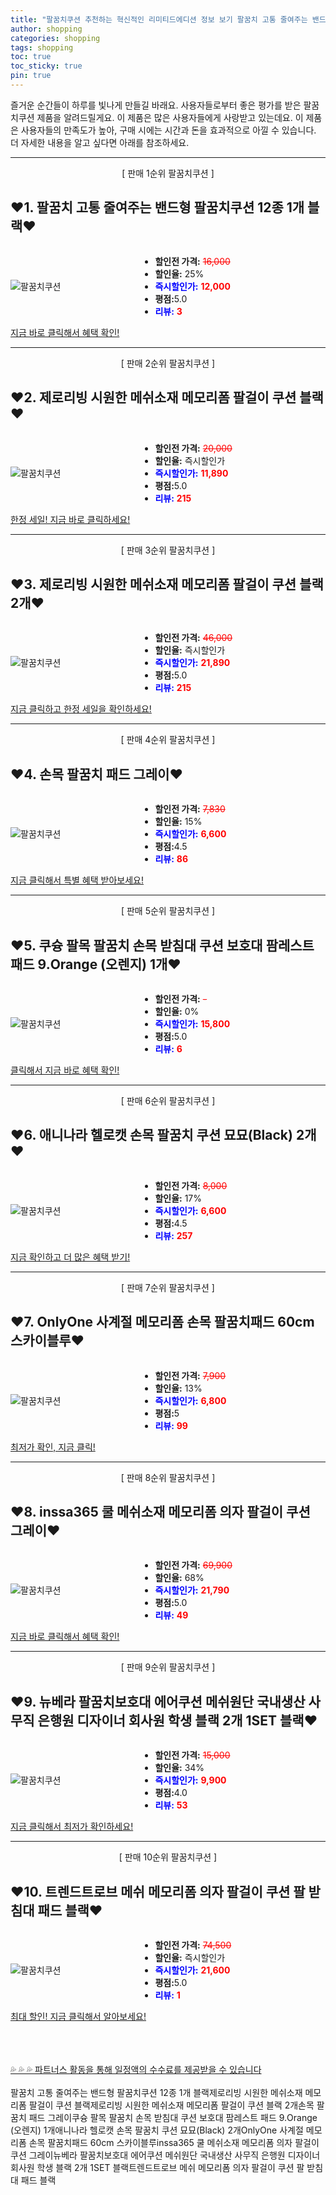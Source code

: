 ```yaml
---
title: "팔꿈치쿠션 추천하는 혁신적인 리미티드에디션 정보 보기 팔꿈치 고통 줄여주는 밴드형 팔꿈치쿠션"
author: shopping
categories: shopping
tags: shopping
toc: true
toc_sticky: true
pin: true
---
```

즐거운 순간들이 하루를 빛나게 만들길 바래요. 사용자들로부터 좋은 평가를 받은 팔꿈치쿠션 제품을 알려드릴게요. 이 제품은 많은 사용자들에게 사랑받고 있는데요. 이 제품은 사용자들의 만족도가 높아, 구매 시에는 시간과 돈을 효과적으로 아낄 수 있습니다. 더 자세한 내용을 알고 싶다면 아래를 참조하세요.

---
<p class="toplist" style="margin: 0 auto; display: block; width: fit-content;">[ 판매 1순위 팔꿈치쿠션 ]</p>

<h2><strong>❤️1. 팔꿈치 고통 줄여주는 밴드형 팔꿈치쿠션 12종 1개 블랙❤️</strong></h2>

<div style="display: flex; align-items: center;">
    <div style="flex: 0.4;">
        <img src="https://thumbnail8.coupangcdn.com/thumbnails/remote/230x230ex/image/vendor_inventory/3a8c/9a1c0c7c90ad0e0dde4fc2949312dcaec6b8189a1bd629b423af2d46fc33.jpg" alt="팔꿈치쿠션" style="max-width: 100%;">
    </div>
    <div style="flex: 0.6; margin-left: 10px;">
        <ul>
            <li><strong>할인전 가격:</strong> <del style="color: red;">16,000</del></li>
            <li><strong>할인율:</strong> 25%</li>
            <li><span style='color:blue'><strong>즉시할인가:</strong></span> <span style='color:red'><strong>12,000</strong></span></li>
            <li><strong>평점:</strong>5.0</li>
            <li><span style='color:blue'><strong>리뷰:</strong></span> <span style='color:red'><strong>3</strong></span></li>
        </ul>
    </div>
</div>
<div class="center">
    <a href="https://William4Davisa.github.io?lptag=AF9450613&subid=githubio&pageKey=7942289458&traceid=V0-153&itemId=21879562832&vendorItemId=88927662966" class="myButton">
        지금 바로 클릭해서 혜택 확인!
    </a>
</div>


---
<p class="toplist" style="margin: 0 auto; display: block; width: fit-content;">[ 판매 2순위 팔꿈치쿠션 ]</p>

<h2><strong>❤️2. 제로리빙 시원한 메쉬소재 메모리폼 팔걸이 쿠션 블랙❤️</strong></h2>

<div style="display: flex; align-items: center;">
    <div style="flex: 0.4;">
        <img src="https://thumbnail7.coupangcdn.com/thumbnails/remote/230x230ex/image/vendor_inventory/d36f/1f5d742de15542f4e3d3d646d7affb57716716004a7388a620964ef3c712.jpg" alt="팔꿈치쿠션" style="max-width: 100%;">
    </div>
    <div style="flex: 0.6; margin-left: 10px;">
        <ul>
            <li><strong>할인전 가격:</strong> <del style="color: red;">20,000</del></li>
            <li><strong>할인율:</strong> 즉시할인가</li>
            <li><span style='color:blue'><strong>즉시할인가:</strong></span> <span style='color:red'><strong>11,890</strong></span></li>
            <li><strong>평점:</strong>5.0</li>
            <li><span style='color:blue'><strong>리뷰:</strong></span> <span style='color:red'><strong>215</strong></span></li>
        </ul>
    </div>
</div>
<div class="center">
    <a href="https://William4Davisa.github.io?lptag=AF9450613&subid=githubio&pageKey=7456157380&traceid=V0-153&itemId=19423227413&vendorItemId=86407705633" class="myButton">
        한정 세일! 지금 바로 클릭하세요!
    </a>
</div>


---
<p class="toplist" style="margin: 0 auto; display: block; width: fit-content;">[ 판매 3순위 팔꿈치쿠션 ]</p>

<h2><strong>❤️3. 제로리빙 시원한 메쉬소재 메모리폼 팔걸이 쿠션 블랙 2개❤️</strong></h2>

<div style="display: flex; align-items: center;">
    <div style="flex: 0.4;">
        <img src="https://thumbnail7.coupangcdn.com/thumbnails/remote/230x230ex/image/vendor_inventory/d36f/1f5d742de15542f4e3d3d646d7affb57716716004a7388a620964ef3c712.jpg" alt="팔꿈치쿠션" style="max-width: 100%;">
    </div>
    <div style="flex: 0.6; margin-left: 10px;">
        <ul>
            <li><strong>할인전 가격:</strong> <del style="color: red;">46,000</del></li>
            <li><strong>할인율:</strong> 즉시할인가</li>
            <li><span style='color:blue'><strong>즉시할인가:</strong></span> <span style='color:red'><strong>21,890</strong></span></li>
            <li><strong>평점:</strong>5.0</li>
            <li><span style='color:blue'><strong>리뷰:</strong></span> <span style='color:red'><strong>215</strong></span></li>
        </ul>
    </div>
</div>
<div class="center">
    <a href="https://William4Davisa.github.io?lptag=AF9450613&subid=githubio&pageKey=7456157380&traceid=V0-153&itemId=19423227411&vendorItemId=86407705646" class="myButton">
        지금 클릭하고 한정 세일을 확인하세요!
    </a>
</div>


---
<p class="toplist" style="margin: 0 auto; display: block; width: fit-content;">[ 판매 4순위 팔꿈치쿠션 ]</p>

<h2><strong>❤️4. 손목 팔꿈치 패드 그레이❤️</strong></h2>

<div style="display: flex; align-items: center;">
    <div style="flex: 0.4;">
        <img src="https://thumbnail10.coupangcdn.com/thumbnails/remote/230x230ex/image/retail/images/2023/06/02/14/9/c5e11b1e-0733-46e6-8fee-635652fbd83c.jpg" alt="팔꿈치쿠션" style="max-width: 100%;">
    </div>
    <div style="flex: 0.6; margin-left: 10px;">
        <ul>
            <li><strong>할인전 가격:</strong> <del style="color: red;">7,830</del></li>
            <li><strong>할인율:</strong> 15%</li>
            <li><span style='color:blue'><strong>즉시할인가:</strong></span> <span style='color:red'><strong>6,600</strong></span></li>
            <li><strong>평점:</strong>4.5</li>
            <li><span style='color:blue'><strong>리뷰:</strong></span> <span style='color:red'><strong>86</strong></span></li>
        </ul>
    </div>
</div>
<div class="center">
    <a href="https://William4Davisa.github.io?lptag=AF9450613&subid=githubio&pageKey=290050424&traceid=V0-153&itemId=918061952&vendorItemId=86159299830" class="myButton">
        지금 클릭해서 특별 혜택 받아보세요!
    </a>
</div>


---
<p class="toplist" style="margin: 0 auto; display: block; width: fit-content;">[ 판매 5순위 팔꿈치쿠션 ]</p>

<h2><strong>❤️5. 쿠슝 팔목 팔꿈치 손목 받침대 쿠션 보호대 팜레스트 패드 9.Orange (오렌지) 1개❤️</strong></h2>

<div style="display: flex; align-items: center;">
    <div style="flex: 0.4;">
        <img src="https://thumbnail9.coupangcdn.com/thumbnails/remote/230x230ex/image/vendor_inventory/e11b/018316e6155afd8f502bcdca5b38b777b486979784638be1f07bf6baf65d.png" alt="팔꿈치쿠션" style="max-width: 100%;">
    </div>
    <div style="flex: 0.6; margin-left: 10px;">
        <ul>
            <li><strong>할인전 가격:</strong> <del style="color: red;">-</del></li>
            <li><strong>할인율:</strong> 0%</li>
            <li><span style='color:blue'><strong>즉시할인가:</strong></span> <span style='color:red'><strong>15,800</strong></span></li>
            <li><strong>평점:</strong>5.0</li>
            <li><span style='color:blue'><strong>리뷰:</strong></span> <span style='color:red'><strong>6</strong></span></li>
        </ul>
    </div>
</div>
<div class="center">
    <a href="https://William4Davisa.github.io?lptag=AF9450613&subid=githubio&pageKey=7717516421&traceid=V0-153&itemId=20703273989&vendorItemId=87774574825" class="myButton">
        클릭해서 지금 바로 혜택 확인!
    </a>
</div>


---
<p class="toplist" style="margin: 0 auto; display: block; width: fit-content;">[ 판매 6순위 팔꿈치쿠션 ]</p>

<h2><strong>❤️6. 애니나라 헬로캣 손목 팔꿈치 쿠션 묘묘(Black) 2개❤️</strong></h2>

<div style="display: flex; align-items: center;">
    <div style="flex: 0.4;">
        <img src="https://thumbnail6.coupangcdn.com/thumbnails/remote/230x230ex/image/retail/images/2018/05/24/16/5/4f40ba72-84d7-489a-8502-515b18d6f4ff.jpg" alt="팔꿈치쿠션" style="max-width: 100%;">
    </div>
    <div style="flex: 0.6; margin-left: 10px;">
        <ul>
            <li><strong>할인전 가격:</strong> <del style="color: red;">8,000</del></li>
            <li><strong>할인율:</strong> 17%</li>
            <li><span style='color:blue'><strong>즉시할인가:</strong></span> <span style='color:red'><strong>6,600</strong></span></li>
            <li><strong>평점:</strong>4.5</li>
            <li><span style='color:blue'><strong>리뷰:</strong></span> <span style='color:red'><strong>257</strong></span></li>
        </ul>
    </div>
</div>
<div class="center">
    <a href="https://William4Davisa.github.io?lptag=AF9450613&subid=githubio&pageKey=94432890&traceid=V0-153&itemId=292224300&vendorItemId=3718269391" class="myButton">
        지금 확인하고 더 많은 혜택 받기!
    </a>
</div>


---
<p class="toplist" style="margin: 0 auto; display: block; width: fit-content;">[ 판매 7순위 팔꿈치쿠션 ]</p>

<h2><strong>❤️7. OnlyOne 사계절 메모리폼 손목 팔꿈치패드 60cm 스카이블루❤️</strong></h2>

<div style="display: flex; align-items: center;">
    <div style="flex: 0.4;">
        <img src="https://thumbnail8.coupangcdn.com/thumbnails/remote/230x230ex/image/vendor_inventory/8139/7155d632bdc02d721c268656bd8ce43299767f594c09f20f59da7a443708.jpg" alt="팔꿈치쿠션" style="max-width: 100%;">
    </div>
    <div style="flex: 0.6; margin-left: 10px;">
        <ul>
            <li><strong>할인전 가격:</strong> <del style="color: red;">7,900</del></li>
            <li><strong>할인율:</strong> 13%</li>
            <li><span style='color:blue'><strong>즉시할인가:</strong></span> <span style='color:red'><strong>6,800</strong></span></li>
            <li><strong>평점:</strong>5</li>
            <li><span style='color:blue'><strong>리뷰:</strong></span> <span style='color:red'><strong>99</strong></span></li>
        </ul>
    </div>
</div>
<div class="center">
    <a href="https://William4Davisa.github.io?lptag=AF9450613&subid=githubio&pageKey=8202896840&traceid=V0-153&itemId=23519541536&vendorItemId=90545900786" class="myButton">
        최저가 확인, 지금 클릭!
    </a>
</div>


---
<p class="toplist" style="margin: 0 auto; display: block; width: fit-content;">[ 판매 8순위 팔꿈치쿠션 ]</p>

<h2><strong>❤️8. inssa365 쿨 메쉬소재 메모리폼 의자 팔걸이 쿠션 그레이❤️</strong></h2>

<div style="display: flex; align-items: center;">
    <div style="flex: 0.4;">
        <img src="https://thumbnail8.coupangcdn.com/thumbnails/remote/230x230ex/image/vendor_inventory/53d4/d75bea5a82709d12ec00542d7bd211c972ad476c53117ed7c75f66894be5.png" alt="팔꿈치쿠션" style="max-width: 100%;">
    </div>
    <div style="flex: 0.6; margin-left: 10px;">
        <ul>
            <li><strong>할인전 가격:</strong> <del style="color: red;">69,900</del></li>
            <li><strong>할인율:</strong> 68%</li>
            <li><span style='color:blue'><strong>즉시할인가:</strong></span> <span style='color:red'><strong>21,790</strong></span></li>
            <li><strong>평점:</strong>5.0</li>
            <li><span style='color:blue'><strong>리뷰:</strong></span> <span style='color:red'><strong>49</strong></span></li>
        </ul>
    </div>
</div>
<div class="center">
    <a href="https://William4Davisa.github.io?lptag=AF9450613&subid=githubio&pageKey=7842774092&traceid=V0-153&itemId=21354539531&vendorItemId=88412163650" class="myButton">
        지금 바로 클릭해서 혜택 확인!
    </a>
</div>


---
<p class="toplist" style="margin: 0 auto; display: block; width: fit-content;">[ 판매 9순위 팔꿈치쿠션 ]</p>

<h2><strong>❤️9. 뉴베라 팔꿈치보호대 에어쿠션 메쉬원단 국내생산 사무직 은행원 디자이너 회사원 학생 블랙 2개 1SET 블랙❤️</strong></h2>

<div style="display: flex; align-items: center;">
    <div style="flex: 0.4;">
        <img src="https://thumbnail9.coupangcdn.com/thumbnails/remote/230x230ex/image/vendor_inventory/6402/0312d7a2e1b7d83a0ee9a6ec5c73f93f51e99cfe32e65c181cbae966b5e4.jpg" alt="팔꿈치쿠션" style="max-width: 100%;">
    </div>
    <div style="flex: 0.6; margin-left: 10px;">
        <ul>
            <li><strong>할인전 가격:</strong> <del style="color: red;">15,000</del></li>
            <li><strong>할인율:</strong> 34%</li>
            <li><span style='color:blue'><strong>즉시할인가:</strong></span> <span style='color:red'><strong>9,900</strong></span></li>
            <li><strong>평점:</strong>4.0</li>
            <li><span style='color:blue'><strong>리뷰:</strong></span> <span style='color:red'><strong>53</strong></span></li>
        </ul>
    </div>
</div>
<div class="center">
    <a href="https://William4Davisa.github.io?lptag=AF9450613&subid=githubio&pageKey=7260077745&traceid=V0-153&itemId=18490154634&vendorItemId=85629759827" class="myButton">
        지금 클릭해서 최저가 확인하세요!
    </a>
</div>


---
<p class="toplist" style="margin: 0 auto; display: block; width: fit-content;">[ 판매 10순위 팔꿈치쿠션 ]</p>

<h2><strong>❤️10. 트렌드트로브 메쉬 메모리폼 의자 팔걸이 쿠션 팔 받침대 패드 블랙❤️</strong></h2>

<div style="display: flex; align-items: center;">
    <div style="flex: 0.4;">
        <img src="https://thumbnail10.coupangcdn.com/thumbnails/remote/230x230ex/image/vendor_inventory/0c42/2ffd8c28aeec3c5b5706586295789e98135a9985a3d2ff6f832c56e3a17a.jpg" alt="팔꿈치쿠션" style="max-width: 100%;">
    </div>
    <div style="flex: 0.6; margin-left: 10px;">
        <ul>
            <li><strong>할인전 가격:</strong> <del style="color: red;">74,500</del></li>
            <li><strong>할인율:</strong> 즉시할인가</li>
            <li><span style='color:blue'><strong>즉시할인가:</strong></span> <span style='color:red'><strong>21,600</strong></span></li>
            <li><strong>평점:</strong>5.0</li>
            <li><span style='color:blue'><strong>리뷰:</strong></span> <span style='color:red'><strong>1</strong></span></li>
        </ul>
    </div>
</div>
<div class="center">
    <a href="https://William4Davisa.github.io?lptag=AF9450613&subid=githubio&pageKey=8231230296&traceid=V0-153&itemId=23690235155&vendorItemId=90715433437" class="myButton">
        최대 할인! 지금 클릭해서 알아보세요!
    </a>
</div>

<br><br><br>[💦 💦 💦 파트너스 활동을 통해 일정액의 수수료를 제공받을 수 있습니다](https://link.coupang.com/a/bcpT2c)<br><br>팔꿈치 고통 줄여주는 밴드형 팔꿈치쿠션 12종 1개 블랙제로리빙 시원한 메쉬소재 메모리폼 팔걸이 쿠션 블랙제로리빙 시원한 메쉬소재 메모리폼 팔걸이 쿠션 블랙 2개손목 팔꿈치 패드 그레이쿠슝 팔목 팔꿈치 손목 받침대 쿠션 보호대 팜레스트 패드 9.Orange (오렌지) 1개애니나라 헬로캣 손목 팔꿈치 쿠션 묘묘(Black) 2개OnlyOne 사계절 메모리폼 손목 팔꿈치패드 60cm 스카이블루inssa365 쿨 메쉬소재 메모리폼 의자 팔걸이 쿠션 그레이뉴베라 팔꿈치보호대 에어쿠션 메쉬원단 국내생산 사무직 은행원 디자이너 회사원 학생 블랙 2개 1SET 블랙트렌드트로브 메쉬 메모리폼 의자 팔걸이 쿠션 팔 받침대 패드 블랙